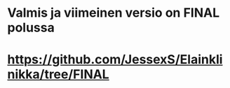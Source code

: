 # Valmis ja viimeinen versio on FINAL polussa
# https://github.com/JessexS/Elainklinikka/tree/FINAL
